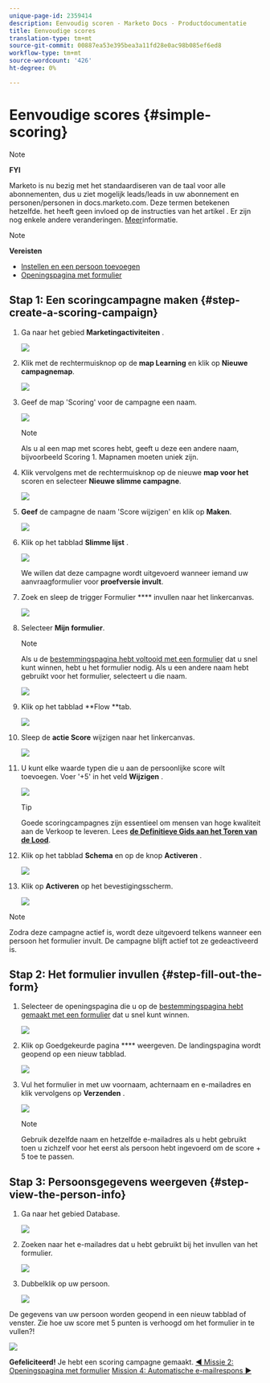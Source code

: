 ```yaml
---
unique-page-id: 2359414
description: Eenvoudig scoren - Marketo Docs - Productdocumentatie
title: Eenvoudige scores
translation-type: tm+mt
source-git-commit: 00887ea53e395bea3a11fd28e0ac98b085ef6ed8
workflow-type: tm+mt
source-wordcount: '426'
ht-degree: 0%

---
```



# Eenvoudige scores {#simple-scoring}

>[!NOTE]
>
>**FYI**
>
>Marketo is nu bezig met het standaardiseren van de taal voor alle abonnementen, dus u ziet mogelijk leads/leads in uw abonnement en personen/personen in docs.marketo.com. Deze termen betekenen hetzelfde. het heeft geen invloed op de instructies van het artikel . Er zijn nog enkele andere veranderingen. [Meer](http://docs.marketo.com/display/DOCS/Updates+to+Marketo+Terminology)informatie.

>[!NOTE]
>
>**Vereisten**
>
>* [Instellen en een persoon toevoegen](get-set-up-and-add-a-person.md)
>* [Openingspagina met formulier](landing-page-with-a-form.md)

>



## Stap 1: Een scoringcampagne maken {#step-create-a-scoring-campaign}

1. Ga naar het gebied **Marketingactiviteiten** .

   ![](assets/ma-1.png)

1. Klik met de rechtermuisknop op de **map Learning** en klik op **Nieuwe campagnemap**.

   ![](assets/two-2.png)

1. Geef de map &#39;Scoring&#39; voor de campagne een naam.

   ![](assets/three-1.png)

   >[!NOTE]
   >
   >Als u al een map met scores hebt, geeft u deze een andere naam, bijvoorbeeld Scoring 1. Mapnamen moeten uniek zijn.

1. Klik vervolgens met de rechtermuisknop op de nieuwe **map voor het** scoren en selecteer **Nieuwe slimme campagne**.

   ![](assets/four.png)

1. **Geef** de campagne de naam &#39;Score wijzigen&#39; en klik op **Maken**.

   ![](assets/five-1.png)

1. Klik op het tabblad **Slimme lijst** .

   ![](assets/six-1.png)

   We willen dat deze campagne wordt uitgevoerd wanneer iemand uw aanvraagformulier voor **proefversie invult**.

1. Zoek en sleep de trigger Formulier **** invullen naar het linkercanvas.

   ![](assets/image2014-9-24-11-3a43-3a35.png)

1. Selecteer **Mijn formulier**.

   >[!NOTE]
   >
   >Als u de [bestemmingspagina hebt voltooid met een formulier](landing-page-with-a-form.md) dat u snel kunt winnen, hebt u het formulier nodig. Als u een andere naam hebt gebruikt voor het formulier, selecteert u die naam.

   ![](assets/image2014-9-24-11-3a44-3a16.png)

1. Klik op het tabblad **Flow **tab.

   ![](assets/image2014-9-24-11-3a44-3a33.png)

1. Sleep de **actie Score** wijzigen naar het linkercanvas.

   ![](assets/image2014-9-24-11-3a44-3a45.png)

1. U kunt elke waarde typen die u aan de persoonlijke score wilt toevoegen. Voer &#39;+5&#39; in het veld **Wijzigen** .

   ![](assets/eleven-1.png)

   >[!TIP]
   >
   >Goede scoringcampagnes zijn essentieel om mensen van hoge kwaliteit aan de Verkoop te leveren. Lees [**de Definitieve Gids aan het Toren van de Lood**](http://www.marketo.com/definitive-guides/lead-scoring/).

1. Klik op het tabblad **Schema** en op de knop **Activeren** .

   ![](assets/twelve-1.png)

1. Klik op **Activeren** op het bevestigingsscherm.

   ![](assets/thirteen-1.png)

>[!NOTE]
>
>Zodra deze campagne actief is, wordt deze uitgevoerd telkens wanneer een persoon het formulier invult. De campagne blijft actief tot ze gedeactiveerd is.

## Stap 2: Het formulier invullen {#step-fill-out-the-form}

1. Selecteer de openingspagina die u op de [bestemmingspagina hebt gemaakt met een formulier](landing-page-with-a-form.md) dat u snel kunt winnen.

   ![](assets/fourteen-1.png)

1. Klik op Goedgekeurde pagina **** weergeven. De landingspagina wordt geopend op een nieuw tabblad.

   ![](assets/image2014-9-24-11-3a47-3a51.png)

1. Vul het formulier in met uw voornaam, achternaam en e-mailadres en klik vervolgens op **Verzenden** .

   ![](assets/image2014-9-24-11-3a47-3a59.png)

   >[!NOTE]
   >
   >Gebruik dezelfde naam en hetzelfde e-mailadres als u hebt gebruikt toen u zichzelf voor het eerst als persoon hebt ingevoerd om de score + 5 toe te passen.

## Stap 3: Persoonsgegevens weergeven {#step-view-the-person-info}

1. Ga naar het gebied Database.

   ![](assets/db-2.png)

1. Zoeken naar het e-mailadres dat u hebt gebruikt bij het invullen van het formulier.

   ![](assets/eighteen.png)

1. Dubbelklik op uw persoon.

   ![](assets/nineteen.png)

De gegevens van uw persoon worden geopend in een nieuw tabblad of venster. Zie hoe uw score met 5 punten is verhoogd om het formulier in te vullen?!

![](assets/twenty.png)

**Gefeliciteerd!** Je hebt een scoring campagne gemaakt.
[◄ Missie 2: Openingspagina met formulier](landing-page-with-a-form.md) [Mission 4: Automatische e-mailrespons ►](email-auto-response.md)